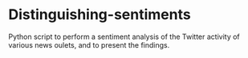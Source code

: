 # Distinguishing-sentiments
Python script to perform a sentiment analysis of the Twitter activity of various news oulets, and to present the findings.
